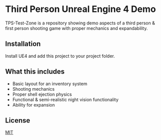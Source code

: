 # Third Person Unreal Engine 4 Demo 

TPS-Test-Zone is a repository showing demo aspects of a third person & first person shooting game with proper mechanics and expandability.

## Installation
Install UE4 and add this project to your project folder.

## What this includes
* Basic layout for an inventory system
* Shooting mechanics
* Proper shell ejection physics
* Functional & semi-realistic night vision functionality
* Ability for expansion

## License
[MIT](https://choosealicense.com/licenses/mit/)
